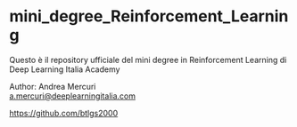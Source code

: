 # mini_degree_Reinforcement_Learning
Questo è il repository ufficiale del mini degree in Reinforcement Learning di Deep Learning Italia Academy

Author: Andrea Mercuri
<br>
a.mercuri@deeplearningitalia.com

https://github.com/btlgs2000
